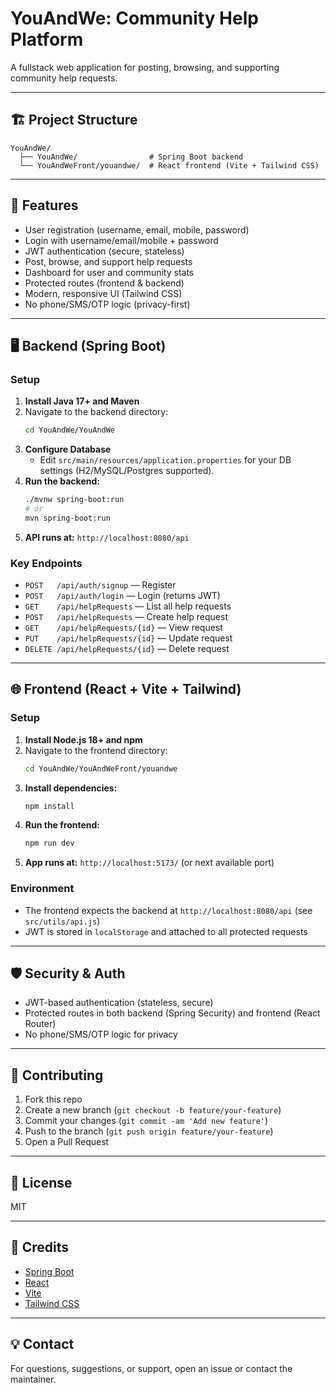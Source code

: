 # YouAndWe: Community Help Platform

A fullstack web application for posting, browsing, and supporting community help requests.

---

## 🏗️ Project Structure

```
YouAndWe/
  ├── YouAndWe/                # Spring Boot backend
  └── YouAndWeFront/youandwe/  # React frontend (Vite + Tailwind CSS)
```

---

## 🚀 Features
- User registration (username, email, mobile, password)
- Login with username/email/mobile + password
- JWT authentication (secure, stateless)
- Post, browse, and support help requests
- Dashboard for user and community stats
- Protected routes (frontend & backend)
- Modern, responsive UI (Tailwind CSS)
- No phone/SMS/OTP logic (privacy-first)

---

## 🖥️ Backend (Spring Boot)

### **Setup**
1. **Install Java 17+ and Maven**
2. Navigate to the backend directory:
   ```sh
   cd YouAndWe/YouAndWe
   ```
3. **Configure Database**
   - Edit `src/main/resources/application.properties` for your DB settings (H2/MySQL/Postgres supported).
4. **Run the backend:**
   ```sh
   ./mvnw spring-boot:run
   # or
   mvn spring-boot:run
   ```
5. **API runs at:** `http://localhost:8080/api`

### **Key Endpoints**
- `POST   /api/auth/signup`   — Register
- `POST   /api/auth/login`    — Login (returns JWT)
- `GET    /api/helpRequests`  — List all help requests
- `POST   /api/helpRequests`  — Create help request
- `GET    /api/helpRequests/{id}` — View request
- `PUT    /api/helpRequests/{id}` — Update request
- `DELETE /api/helpRequests/{id}` — Delete request

---

## 🌐 Frontend (React + Vite + Tailwind)

### **Setup**
1. **Install Node.js 18+ and npm**
2. Navigate to the frontend directory:
   ```sh
   cd YouAndWe/YouAndWeFront/youandwe
   ```
3. **Install dependencies:**
   ```sh
   npm install
   ```
4. **Run the frontend:**
   ```sh
   npm run dev
   ```
5. **App runs at:** `http://localhost:5173/` (or next available port)

### **Environment**
- The frontend expects the backend at `http://localhost:8080/api` (see `src/utils/api.js`)
- JWT is stored in `localStorage` and attached to all protected requests

---

## 🛡️ Security & Auth
- JWT-based authentication (stateless, secure)
- Protected routes in both backend (Spring Security) and frontend (React Router)
- No phone/SMS/OTP logic for privacy

---

## 📝 Contributing
1. Fork this repo
2. Create a new branch (`git checkout -b feature/your-feature`)
3. Commit your changes (`git commit -am 'Add new feature'`)
4. Push to the branch (`git push origin feature/your-feature`)
5. Open a Pull Request

---

## 📄 License
MIT

---

## 🙏 Credits
- [Spring Boot](https://spring.io/projects/spring-boot)
- [React](https://react.dev/)
- [Vite](https://vitejs.dev/)
- [Tailwind CSS](https://tailwindcss.com/)

---

## 💡 Contact
For questions, suggestions, or support, open an issue or contact the maintainer. 
